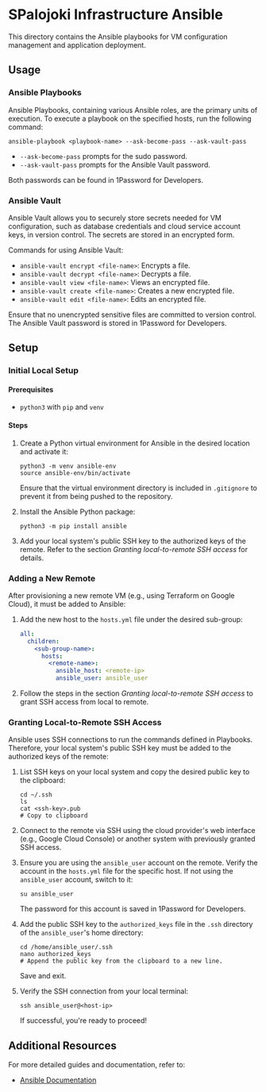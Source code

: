 # SPalojoki Infrastructure Ansible

This directory contains the Ansible playbooks for VM configuration management and application deployment.

## Usage

### Ansible Playbooks

Ansible Playbooks, containing various Ansible roles, are the primary units of execution. To execute a playbook on the specified hosts, run the following command:

```
ansible-playbook <playbook-name> --ask-become-pass --ask-vault-pass
```

- `--ask-become-pass` prompts for the sudo password.
- `--ask-vault-pass` prompts for the Ansible Vault password.

Both passwords can be found in 1Password for Developers.

### Ansible Vault

Ansible Vault allows you to securely store secrets needed for VM configuration, such as database credentials and cloud service account keys, in version control. The secrets are stored in an encrypted form.

Commands for using Ansible Vault:

- `ansible-vault encrypt <file-name>`: Encrypts a file.
- `ansible-vault decrypt <file-name>`: Decrypts a file.
- `ansible-vault view <file-name>`: Views an encrypted file.
- `ansible-vault create <file-name>`: Creates a new encrypted file.
- `ansible-vault edit <file-name>`: Edits an encrypted file.

Ensure that no unencrypted sensitive files are committed to version control. The Ansible Vault password is stored in 1Password for Developers.

## Setup

### Initial Local Setup

#### Prerequisites

- `python3` with `pip` and `venv`

#### Steps

1. Create a Python virtual environment for Ansible in the desired location and activate it:

    ```
    python3 -m venv ansible-env
    source ansible-env/bin/activate
    ```

    Ensure that the virtual environment directory is included in `.gitignore` to prevent it from being pushed to the repository.

2. Install the Ansible Python package:

    ```
    python3 -m pip install ansible
    ```

3. Add your local system's public SSH key to the authorized keys of the remote. Refer to the section *Granting local-to-remote SSH access* for details.

### Adding a New Remote

After provisioning a new remote VM (e.g., using Terraform on Google Cloud), it must be added to Ansible:

1. Add the new host to the `hosts.yml` file under the desired sub-group:

    ```yaml
    all:
      children:
        <sub-group-name>:
          hosts:
            <remote-name>:
              ansible_host: <remote-ip>
              ansible_user: ansible_user
    ```

2. Follow the steps in the section *Granting local-to-remote SSH access* to grant SSH access from local to remote.

### Granting Local-to-Remote SSH Access

Ansible uses SSH connections to run the commands defined in Playbooks. Therefore, your local system's public SSH key must be added to the authorized keys of the remote:

1. List SSH keys on your local system and copy the desired public key to the clipboard:

    ```
    cd ~/.ssh
    ls
    cat <ssh-key>.pub
    # Copy to clipboard
    ```

2. Connect to the remote via SSH using the cloud provider's web interface (e.g., Google Cloud Console) or another system with previously granted SSH access.

3. Ensure you are using the `ansible_user` account on the remote. Verify the account in the `hosts.yml` file for the specific host. If not using the `ansible_user` account, switch to it:

    ```
    su ansible_user
    ```

    The password for this account is saved in 1Password for Developers.

4. Add the public SSH key to the `authorized_keys` file in the `.ssh` directory of the `ansible_user`'s home directory:

    ```
    cd /home/ansible_user/.ssh
    nano authorized_keys
    # Append the public key from the clipboard to a new line.
    ```

    Save and exit.

5. Verify the SSH connection from your local terminal:

    ```
    ssh ansible_user@<host-ip>
    ```

    If successful, you're ready to proceed!

## Additional Resources

For more detailed guides and documentation, refer to:

- [Ansible Documentation](https://docs.ansible.com/)